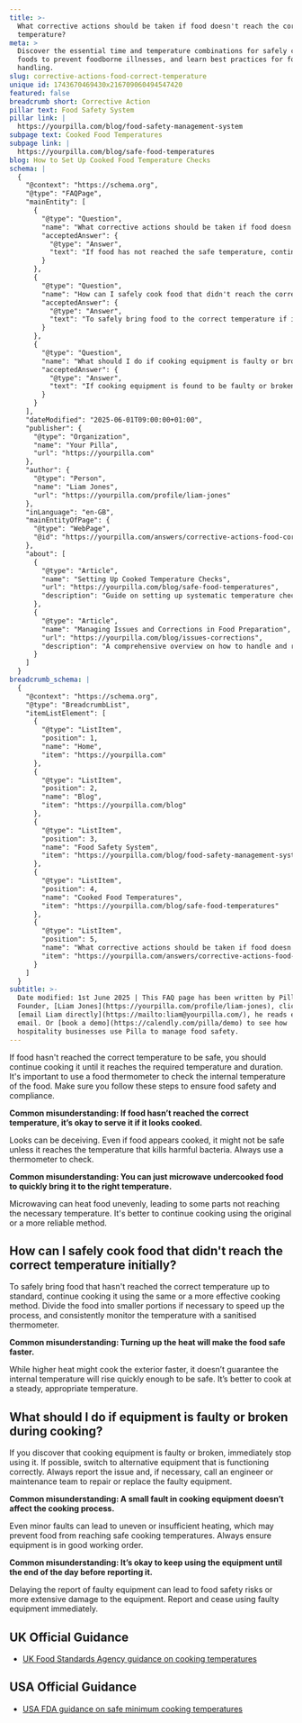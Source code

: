 ```yaml
---
title: >-
  What corrective actions should be taken if food doesn't reach the correct
  temperature?
meta: >
  Discover the essential time and temperature combinations for safely cooking
  foods to prevent foodborne illnesses, and learn best practices for food
  handling.
slug: corrective-actions-food-correct-temperature
unique id: 1743670469430x216709060494547420
featured: false
breadcrumb short: Corrective Action
pillar text: Food Safety System
pillar link: |
  https://yourpilla.com/blog/food-safety-management-system
subpage text: Cooked Food Temperatures
subpage link: |
  https://yourpilla.com/blog/safe-food-temperatures
blog: How to Set Up Cooked Food Temperature Checks
schema: |
  {
    "@context": "https://schema.org",
    "@type": "FAQPage",
    "mainEntity": [
      {
        "@type": "Question",
        "name": "What corrective actions should be taken if food doesn't reach the correct temperature?",
        "acceptedAnswer": {
          "@type": "Answer",
          "text": "If food has not reached the safe temperature, continue cooking it until it does. Always use a food thermometer to accurately check the food's internal temperature. Ensure that these steps are followed to maintain food safety and compliance."
        }
      },
      {
        "@type": "Question",
        "name": "How can I safely cook food that didn't reach the correct temperature initially?",
        "acceptedAnswer": {
          "@type": "Answer",
          "text": "To safely bring food to the correct temperature if it hasn't initially done so, continue using the same or a more effective cooking method. Consider dividing the food into smaller portions for faster cooking and consistently monitor the temperature using a sanitised thermometer."
        }
      },
      {
        "@type": "Question",
        "name": "What should I do if cooking equipment is faulty or broken during cooking?",
        "acceptedAnswer": {
          "@type": "Answer",
          "text": "If cooking equipment is found to be faulty or broken, cease its use immediately. If possible, use alternative equipment that is properly functioning. Report the fault promptly, and if necessary, arrange for repairs or replacement to ensure food safety."
        }
      }
    ],
    "dateModified": "2025-06-01T09:00:00+01:00",
    "publisher": {
      "@type": "Organization",
      "name": "Your Pilla",
      "url": "https://yourpilla.com"
    },
    "author": {
      "@type": "Person",
      "name": "Liam Jones",
      "url": "https://yourpilla.com/profile/liam-jones"
    },
    "inLanguage": "en-GB",
    "mainEntityOfPage": {
      "@type": "WebPage",
      "@id": "https://yourpilla.com/answers/corrective-actions-food-correct-temperature"
    },
    "about": [
      {
        "@type": "Article",
        "name": "Setting Up Cooked Temperature Checks",
        "url": "https://yourpilla.com/blog/safe-food-temperatures",
        "description": "Guide on setting up systematic temperature checks for cooked foods to ensure food safety and compliance."
      },
      {
        "@type": "Article",
        "name": "Managing Issues and Corrections in Food Preparation",
        "url": "https://yourpilla.com/blog/issues-corrections",
        "description": "A comprehensive overview on how to handle and record corrections and issues encountered during food preparation processes."
      }
    ]
  }
breadcrumb_schema: |
  {
    "@context": "https://schema.org",
    "@type": "BreadcrumbList",
    "itemListElement": [
      {
        "@type": "ListItem",
        "position": 1,
        "name": "Home",
        "item": "https://yourpilla.com"
      },
      {
        "@type": "ListItem",
        "position": 2,
        "name": "Blog",
        "item": "https://yourpilla.com/blog"
      },
      {
        "@type": "ListItem",
        "position": 3,
        "name": "Food Safety System",
        "item": "https://yourpilla.com/blog/food-safety-management-system"
      },
      {
        "@type": "ListItem",
        "position": 4,
        "name": "Cooked Food Temperatures",
        "item": "https://yourpilla.com/blog/safe-food-temperatures"
      },
      {
        "@type": "ListItem",
        "position": 5,
        "name": "What corrective actions should be taken if food doesn't reach the correct temperature?",
        "item": "https://yourpilla.com/answers/corrective-actions-food-correct-temperature"
      }
    ]
  }
subtitle: >-
  Date modified: 1st June 2025 | This FAQ page has been written by Pilla
  Founder, [Liam Jones](https://yourpilla.com/profile/liam-jones), click to
  [email Liam directly](https://mailto:liam@yourpilla.com/), he reads every
  email. Or [book a demo](https://calendly.com/pilla/demo) to see how
  hospitality businesses use Pilla to manage food safety.
---
```

If food hasn't reached the correct temperature to be safe, you should continue cooking it until it reaches the required temperature and duration. It's important to use a food thermometer to check the internal temperature of the food. Make sure you follow these steps to ensure food safety and compliance.

**Common misunderstanding: If food hasn’t reached the correct temperature, it’s okay to serve it if it looks cooked.**

Looks can be deceiving. Even if food appears cooked, it might not be safe unless it reaches the temperature that kills harmful bacteria. Always use a thermometer to check.

**Common misunderstanding: You can just microwave undercooked food to quickly bring it to the right temperature.**

Microwaving can heat food unevenly, leading to some parts not reaching the necessary temperature. It's better to continue cooking using the original or a more reliable method.

## How can I safely cook food that didn't reach the correct temperature initially?

To safely bring food that hasn't reached the correct temperature up to standard, continue cooking it using the same or a more effective cooking method. Divide the food into smaller portions if necessary to speed up the process, and consistently monitor the temperature with a sanitised thermometer.

**Common misunderstanding: Turning up the heat will make the food safe faster.**

While higher heat might cook the exterior faster, it doesn’t guarantee the internal temperature will rise quickly enough to be safe. It’s better to cook at a steady, appropriate temperature.

## What should I do if equipment is faulty or broken during cooking?

If you discover that cooking equipment is faulty or broken, immediately stop using it. If possible, switch to alternative equipment that is functioning correctly. Always report the issue and, if necessary, call an engineer or maintenance team to repair or replace the faulty equipment.

**Common misunderstanding: A small fault in cooking equipment doesn’t affect the cooking process.**

Even minor faults can lead to uneven or insufficient heating, which may prevent food from reaching safe cooking temperatures. Always ensure equipment is in good working order.

**Common misunderstanding: It’s okay to keep using the equipment until the end of the day before reporting it.**

Delaying the report of faulty equipment can lead to food safety risks or more extensive damage to the equipment. Report and cease using faulty equipment immediately.

## UK Official Guidance

-   [UK Food Standards Agency guidance on cooking temperatures](https://www.food.gov.uk/safety-hygiene/cooking-your-food)

## USA Official Guidance

-   [USA FDA guidance on safe minimum cooking temperatures](https://www.fda.gov/media/107000/download)
